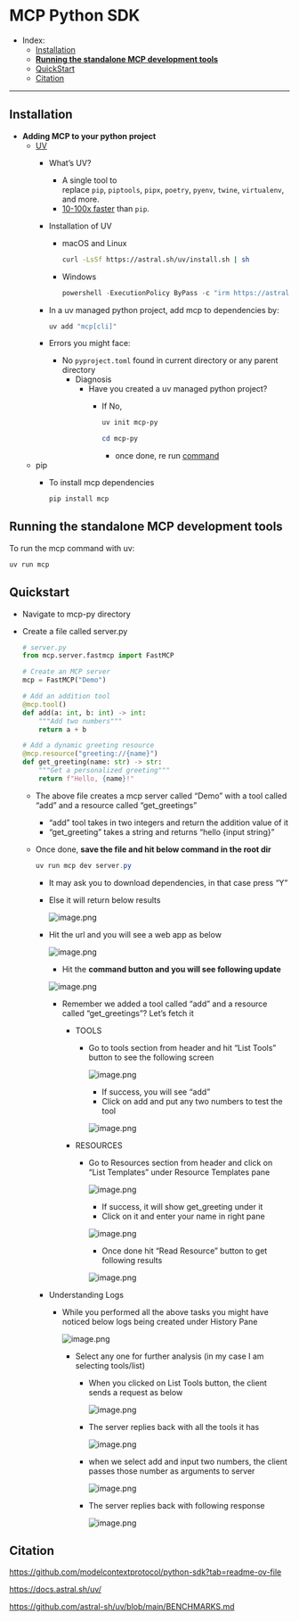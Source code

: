 # MCP Python SDK

- Index:
    - [Installation](https://www.notion.so/MCP-Python-SDK-1c5f4544c8d480198c08e7931df8a24e?pvs=21)
    - [**Running the standalone MCP development tools**](https://www.notion.so/MCP-Python-SDK-1c5f4544c8d480198c08e7931df8a24e?pvs=21)
    - [QuickStart](https://www.notion.so/MCP-Python-SDK-1c5f4544c8d480198c08e7931df8a24e?pvs=21)
    - [Citation](https://www.notion.so/MCP-Python-SDK-1c5f4544c8d480198c08e7931df8a24e?pvs=21)

---

## **Installation**

- **Adding MCP to your python project**
    - [UV](https://docs.astral.sh/uv/)
        - What’s UV?
            - A single tool to replace `pip`, `piptools`, `pipx`, `poetry`, `pyenv`, `twine`, `virtualenv`, and more.
            - [10-100x faster](https://github.com/astral-sh/uv/blob/main/BENCHMARKS.md) than `pip`.
        - Installation of UV
            - macOS and Linux
                
                ```bash
                curl -LsSf https://astral.sh/uv/install.sh | sh
                ```
                
            - Windows
                
                ```powershell
                powershell -ExecutionPolicy ByPass -c "irm https://astral.sh/uv/install.ps1 | iex"
                ```
                
        - In a uv managed python project, add mcp to dependencies by:
            
            ```powershell
            uv add "mcp[cli]"
            ```
            
        - Errors you might face:
            - No `pyproject.toml` found in current directory or any parent directory
                - Diagnosis
                    - Have you created a uv managed python project?
                        - If No,
                            
                            ```powershell
                            uv init mcp-py
                            
                            cd mcp-py
                            ```
                            
                            - once done, re run [command](https://www.notion.so/MCP-Python-SDK-1c5f4544c8d480198c08e7931df8a24e?pvs=21)
    - pip
        - To install mcp dependencies
            
            ```bash
            pip install mcp
            ```
            

## **Running the standalone MCP development tools**

To run the mcp command with uv:

```powershell
uv run mcp
```

## Quickstart

- Navigate to mcp-py directory
- Create a file called server.py
    
    ```python
    # server.py
    from mcp.server.fastmcp import FastMCP
    
    # Create an MCP server
    mcp = FastMCP("Demo")
    
    # Add an addition tool
    @mcp.tool()
    def add(a: int, b: int) -> int:
        """Add two numbers"""
        return a + b
    
    # Add a dynamic greeting resource
    @mcp.resource("greeting://{name}")
    def get_greeting(name: str) -> str:
        """Get a personalized greeting"""
        return f"Hello, {name}!"
    ```
    
    - The above file creates a mcp server called “Demo” with a tool called “add” and a resource called “get_greetings”
        - “add” tool takes in two integers and return the addition value of it
        - “get_greeting” takes a string and returns “hello {input string}”
    - Once done, **save the file and hit below command  in the root dir**
        
        ```powershell
        uv run mcp dev server.py
        ```
        
        - It may ask you to download dependencies, in that case press “Y”
        - Else it will return below results
            
            ![image.png](image.png)
            
        - Hit the url and you will see a web app as below
            
            ![image.png](image%201.png)
            
            - Hit the **command button and you will see following update**
            
            ![image.png](image%202.png)
            
            - Remember we added a tool called “add” and a resource called “get_greetings”? Let’s fetch it
                - TOOLS
                    - Go to tools section from header and hit “List Tools” button to see the following screen
                        
                        ![image.png](image%203.png)
                        
                        - If success, you will see “add”
                        - Click on add and put any two numbers to test the tool
                        
                        ![image.png](image%204.png)
                        
                - RESOURCES
                    - Go to Resources section from header and click on “List Templates” under Resource Templates pane
                        
                        ![image.png](image%205.png)
                        
                        - If success, it will show get_greeting under it
                        - Click on it and enter your name in right pane
                        
                        ![image.png](image%206.png)
                        
                        - Once done hit “Read Resource” button to get following results
                        
                        ![image.png](image%207.png)
                        
        - Understanding Logs
            - While you performed all the above tasks you might have noticed below logs being created under History Pane
                
                ![image.png](image%208.png)
                
                - Select any one for further analysis (in my case I am selecting tools/list)
                    - When you clicked on List Tools button, the client sends a request as below
                        
                        ![image.png](image%209.png)
                        
                    - The server replies back with all the tools it has
                        
                        ![image.png](image%2010.png)
                        
                    - when we select add and input two numbers, the client passes those number as arguments to server
                        
                        ![image.png](image%2011.png)
                        
                    - The server replies back with following response
                        
                        ![image.png](image%2012.png)
                        

## Citation

https://github.com/modelcontextprotocol/python-sdk?tab=readme-ov-file

https://docs.astral.sh/uv/

https://github.com/astral-sh/uv/blob/main/BENCHMARKS.md